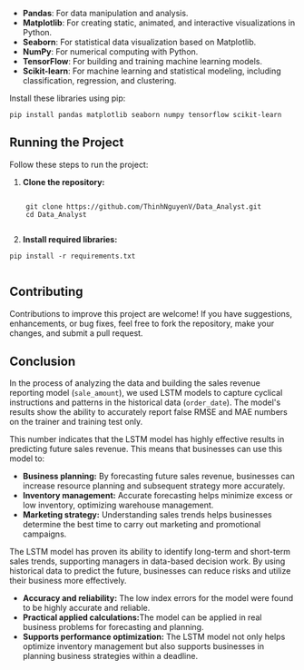 <!DOCTYPE html>
<html lang="en">
  <head>
    <meta charset="UTF-8">
    <meta name="viewport" content="width=device-width, initial-scale=1.0">
  </head>
  <body>
    <ul>
        <li><strong>Pandas</strong>: For data manipulation and analysis.</li>
        <li><strong>Matplotlib</strong>: For creating static, animated, and interactive visualizations in Python.</li>
        <li><strong>Seaborn</strong>: For statistical data visualization based on Matplotlib.</li>
        <li><strong>NumPy</strong>: For numerical computing with Python.</li>
        <li><strong>TensorFlow</strong>: For building and training machine learning models.</li>
        <li><strong>Scikit-learn</strong>: For machine learning and statistical modeling, including classification, regression, and clustering.</li>
    </ul>
    <p>Install these libraries using pip:</p>
    <pre><code>pip install pandas matplotlib seaborn numpy tensorflow scikit-learn</code></pre>
    <h2>Running the Project</h2>
    <p>Follow these steps to run the project:</p>
    <ol>
        <li><strong>Clone the repository:</strong></li>
    </ol>
    <pre><code>
    git clone https://github.com/ThinhNguyenV/Data_Analyst.git
    cd Data_Analyst
    </code></pre>
    <ol start="2">
        <li><strong>Install required libraries:</strong></li>
    </ol>
    <pre><code>pip install -r requirements.txt
    </code></pre>
    <h2>Contributing</h2>
    <p>Contributions to improve this project are welcome! If you have suggestions, enhancements, or bug fixes, feel free to fork the repository, make your changes, and submit a pull request.
    </p>
    <h2>Conclusion</h2>
    <p>In the process of analyzing the data and building the sales revenue reporting model (<code>sale_amount</code>), we used LSTM models to capture cyclical instructions and patterns in the historical data (<code>order_date</code>). The model's results show the ability to accurately report false RMSE and MAE numbers on the trainer and training test only.</p>
    <p>This number indicates that the LSTM model has highly effective results in predicting future sales revenue. This means that businesses can use this model to:</p>
    <ul>
      <li>
        <strong>Business planning:</strong> By forecasting future sales revenue, businesses can increase resource planning and subsequent strategy more accurately.</strong> 
      </li>
      <li>
        <strong>Inventory management:</strong> Accurate forecasting helps minimize excess or low inventory, optimizing warehouse management.
      </li>
      <li>
        <strong>Marketing strategy:</strong> Understanding sales trends helps businesses determine the best time to carry out marketing and promotional campaigns.
      </li>
    </ul>
    <p>The LSTM model has proven its ability to identify long-term and short-term sales trends, supporting managers in data-based decision work. By using historical data to predict the future, businesses can reduce risks and utilize their business more effectively.</p>
    <ul>
      <li>
        <strong>Accuracy and reliability:</strong> The low index errors for the model were found to be highly accurate and reliable.
      </li>
      <li>
        <strong>Practical applied calculations:</strong>The model can be applied in real business problems for forecasting and planning.
      </li>
      <li>
        <strong>Supports performance optimization:</strong> The LSTM model not only helps optimize inventory management but also supports businesses in planning business strategies within a deadline. 
      </li>
    </ul>
  </body>
</html>
